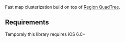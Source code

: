 Fast map clusterization build on top of [Region QuadTree](http://en.wikipedia.org/wiki/Quadtree).

## Requirements
Temporaly this library requires iOS 6.0+
